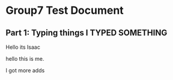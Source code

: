 
# Group7 Test Document

## Part 1: Typing things I TYPED SOMETHING

Hello its Isaac


hello this is me. 

I got more adds